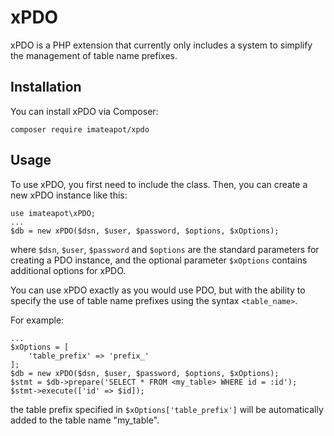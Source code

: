 # xPDO
xPDO is a PHP extension that currently only includes a system to simplify the management of table name prefixes.

## Installation
You can install xPDO via Composer:

`composer require imateapot/xpdo`

## Usage
To use xPDO, you first need to include the class.
Then, you can create a new xPDO instance like this:

    use imateapot\xPDO;
    ...
    $db = new xPDO($dsn, $user, $password, $options, $xOptions);
where `$dsn`, `$user`, `$password` and `$options` are the standard parameters for creating a PDO instance, and the optional parameter `$xOptions` contains additional options for xPDO.

You can use xPDO exactly as you would use PDO, but with the ability to specify the use of table name prefixes using the syntax `<table_name>`.

For example:

    ...
    $xOptions = [
    	'table_prefix' => 'prefix_'
    ];
    $db = new xPDO($dsn, $user, $password, $options, $xOptions);
    $stmt = $db->prepare('SELECT * FROM <my_table> WHERE id = :id');
    $stmt->execute(['id' => $id]);
the table prefix specified in `$xOptions['table_prefix']` will be automatically added to the table name "my_table".
